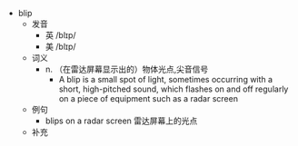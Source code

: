 - blip
  - 发音
    - 英 /blɪp/
    - 美 /blɪp/
  - 词义
    - n. （在雷达屏幕显示出的）物体光点,尖音信号
      - A blip is a small spot of light, sometimes occurring with a short, high-pitched sound, which flashes on and off regularly on a piece of equipment such as a radar screen
  - 例句
    - blips on a radar screen 雷达屏幕上的光点
  - 补充